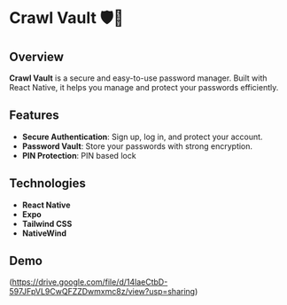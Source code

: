 # **Crawl Vault** 🛡️🔐

## **Overview**

**Crawl Vault** is a secure and easy-to-use password manager. Built with React Native, it helps you manage and protect your passwords efficiently.

## **Features**

- **Secure Authentication**: Sign up, log in, and protect your account.
- **Password Vault**: Store your passwords with strong encryption.
- **PIN Protection**: PIN based lock

## **Technologies**

- **React Native**
- **Expo**
- **Tailwind CSS**
- **NativeWind**

## **Demo**

(https://drive.google.com/file/d/14laeCtbD-597JFpVL9CwQFZZDwmxmc8z/view?usp=sharing)
